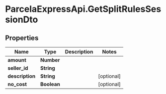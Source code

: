 # ParcelaExpressApi.GetSplitRulesSessionDto

## Properties

Name | Type | Description | Notes
------------ | ------------- | ------------- | -------------
**amount** | **Number** |  | 
**seller_id** | **String** |  | 
**description** | **String** |  | [optional] 
**no_cost** | **Boolean** |  | [optional] 


